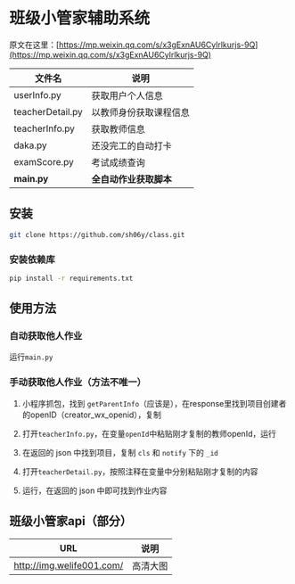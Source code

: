 # 班级小管家辅助系统

原文在这里：[https://mp.weixin.qq.com/s/x3gExnAU6Cylrlkurjs-9Q](https://mp.weixin.qq.com/s/x3gExnAU6Cylrlkurjs-9Q)

| 文件名 | 说明 |
| - | - |
| userInfo.py | 获取用户个人信息 |
| teacherDetail.py | 以教师身份获取课程信息 |
| teacherInfo.py | 获取教师信息 |
| daka.py | 还没完工的自动打卡 |
| examScore.py | 考试成绩查询 |
| **main.py** | **全自动作业获取脚本** |

## 安装

```bash
git clone https://github.com/sh06y/class.git
```

### 安装依赖库

```bash
pip install -r requirements.txt
```

## 使用方法

### 自动获取他人作业

运行`main.py`

### 手动获取他人作业（方法不唯一）

1. 小程序抓包，找到 `getParentInfo`（应该是），在response里找到项目创建者的openID（creator_wx_openid），复制

2. 打开`teacherInfo.py`，在变量`openId`中粘贴刚才复制的教师openId，运行

3. 在返回的 json 中找到项目，复制 `cls` 和 `notify` 下的 `_id`

4. 打开`teacherDetail.py`，按照注释在变量中分别粘贴刚才复制的内容

5. 运行，在返回的 json 中即可找到作业内容

## 班级小管家api（部分）

| URL | 说明 |
| - | - |
| <http://img.welife001.com/> | 高清大图 |
